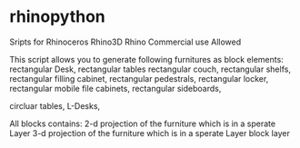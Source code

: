 # rhinopython
Sripts for Rhinoceros Rhino3D Rhino 
Commercial use Allowed 


This script allows you to generate following furnitures as block elements:
  rectangular Desk,
  rectangular tables
  rectangular couch,
  rectangular shelfs,
  rectangular filling cabinet,
  rectangular pedestrals,
  rectangular locker,
  rectangular mobile file cabinets,
  rectangular sideboards,
  
  circluar tables,
  L-Desks,
  
  
  All blocks contains: 
    2-d projection of the furniture which is in a sperate Layer
    3-d projection of the furniture which is in a sperate Layer
    block layer
    
 
  
